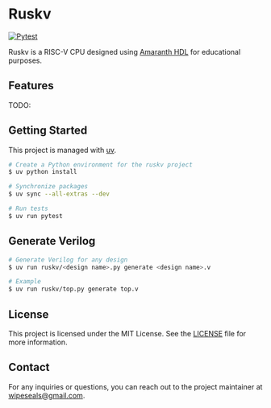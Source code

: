 # Ruskv

[![Pytest](https://github.com/wipeseals/ruskv/actions/workflows/pytest.yml/badge.svg)](https://github.com/wipeseals/ruskv/actions/workflows/pytest.yml)

Ruskv is a RISC-V CPU designed using [Amaranth HDL](https://github.com/amaranth-lang/amaranth) for educational purposes.

## Features

TODO:

## Getting Started

This project is managed with [uv](https://docs.astral.sh/uv/).

```bash
# Create a Python environment for the ruskv project
$ uv python install

# Synchronize packages
$ uv sync --all-extras --dev

# Run tests
$ uv run pytest
```

## Generate Verilog

```bash
# Generate Verilog for any design
$ uv run ruskv/<design name>.py generate <design name>.v

# Example
$ uv run ruskv/top.py generate top.v
```

## License

This project is licensed under the MIT License. See the [LICENSE](LICENSE) file for more information.

## Contact

For any inquiries or questions, you can reach out to the project maintainer at [wipeseals@gmail.com](mailto:wipeseals@gmail.com).
